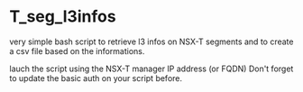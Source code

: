 # T_seg_l3infos
very simple bash script to retrieve l3 infos on NSX-T segments and to create a csv file based on the informations.

lauch the script using the NSX-T manager IP address (or FQDN)
Don't forget to update the basic auth on your script before. 

